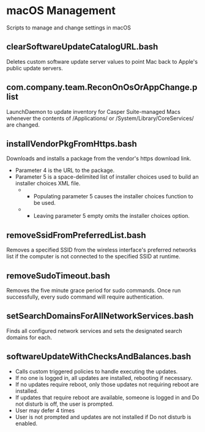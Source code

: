 # macOS Management
Scripts to manage and change settings in macOS

## clearSoftwareUpdateCatalogURL.bash
Deletes custom software update server values to point Mac back to Apple's public update servers.

## com.company.team.ReconOnOsOrAppChange.plist
LaunchDaemon to update inventory for Casper Suite-managed Macs whenever the contents of /Applications/ or /System/Library/CoreServices/ are changed.

## installVendorPkgFromHttps.bash
Downloads and installs a package from the vendor's https download link.
+ Parameter 4 is the URL to the package.
+ Parameter 5 is a space-delimited list of installer choices used to build an installer choices XML file.
  + + Populating parameter 5 causes the installer choices function to be used.
  + + Leaving parameter 5 empty omits the installer choices option.

## removeSsidFromPreferredList.bash
Removes a specified SSID from the wireless interface's preferred networks list if the computer is not connected to the specified SSID at runtime.

## removeSudoTimeout.bash
Removes the five minute grace period for sudo commands. Once run successfully, every sudo command will require authentication.

## setSearchDomainsForAllNetworkServices.bash
Finds all configured network services and sets the designated search domains for each.

## softwareUpdateWithChecksAndBalances.bash
* Calls custom triggered policies to handle executing the updates.
* If no one is logged in, all updates are installed, rebooting if necessary.
* If no updates require reboot, only those updates not requiring reboot are installed.
* If updates that require reboot are available, someone is logged in and Do not disturb is off, the user is prompted.
 * User may defer 4 times
 * User is not prompted and updates are not installed if Do not disturb is enabled.
